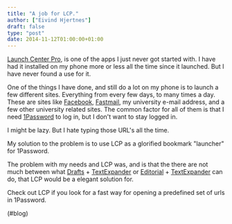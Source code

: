 ```yaml
---
title: "A job for LCP."
author: ["Eivind Hjertnes"]
draft: false
type: "post"
date: 2014-11-12T01:00:00+01:00
---
```


[Launch Center Pro](http://contrast.co/launch-center-pro/), is one of
the apps I just never got started with. I have had it installed on my
phone more or less all the time since it launched. But I have never
found a use for it.

One of the things I have done, and still do a lot on my phone is to
launch a few different sites. Everything from every few days, to many
times a day. These are sites like [Facebook](http://facebook.com),
[Fastmail](http://fastmail.com), my university e-mail address, and a
few other university related sites. The common factor for all of them is
that I need [1Password](https://agilebits.com/onepassword) to log in,
but I don't want to stay logged in.

I might be lazy. But I hate typing those URL's all the time.

My solution to the problem is to use LCP as a glorified bookmark
"launcher" for 1Password.

The problem with my needs and LCP was, and is that the there are not
much between what [Drafts](http://agiletortoise.com/drafts/) +
[TextExpander](http://smilesoftware.com/TextExpander/index.html) or
[Editorial](http://omz-software.com/editorial/) +
[TextExpander](http://smilesoftware.com/TextExpander/index.html) can
do, that LCP would be a elegant solution for.

Check out LCP if you look for a fast way for opening a predefined set of
urls in 1Password.

(#blog)

